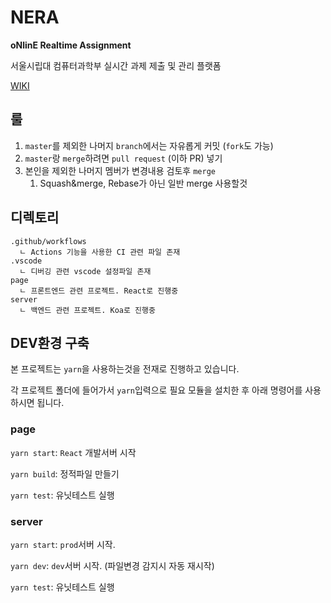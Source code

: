 # NERA

**oNlinE Realtime Assignment**

서울시립대 컴퓨터과학부 실시간 과제 제출 및 관리 플랫폼

[WIKI](https://www.notion.so/WIKI-bc4777a260594cc6b17d9e46ede69c94)

## 룰

1. `master`를 제외한 나머지 `branch`에서는 자유롭게 커밋 (`fork`도 가능)
2. `master`랑 `merge`하려면 `pull request` (이하 PR) 넣기
3. 본인을 제외한 나머지 멤버가 변경내용 검토후 `merge` 
   1. Squash&merge, Rebase가 아닌 일반 merge 사용할것



## 디렉토리

```
.github/workflows
  ㄴ Actions 기능을 사용한 CI 관련 파일 존재
.vscode
  ㄴ 디버깅 관련 vscode 설정파일 존재
page
  ㄴ 프론트엔드 관련 프로젝트. React로 진행중
server
  ㄴ 백엔드 관련 프로젝트. Koa로 진행중
```



## DEV환경 구축

본 프로젝트는 `yarn`을 사용하는것을 전재로 진행하고 있습니다.

각 프로젝트 폴더에 들어가서 `yarn`입력으로 필요 모듈을 설치한 후 아래 명령어를 사용하시면 됩니다.

### page

`yarn start`: `React` 개발서버 시작

`yarn build`: 정적파일 만들기

`yarn test`: 유닛테스트 실행

### server

`yarn start`: `prod`서버 시작.

`yarn dev`: `dev`서버 시작. (파일변경 감지시 자동 재시작)

`yarn test`: 유닛테스트 실행